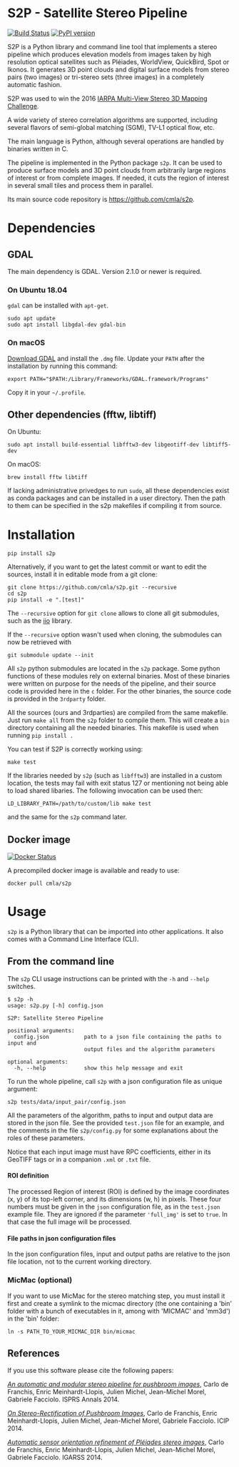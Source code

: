 # S2P - Satellite Stereo Pipeline

[![Build Status](https://travis-ci.com/cmla/s2p.svg?branch=master)](https://travis-ci.com/cmla/s2p)
[![PyPI version](https://img.shields.io/pypi/v/s2p)](https://pypi.org/project/s2p)

S2P is a Python library and command line tool that implements a stereo
pipeline which produces elevation models from images taken by high resolution
optical satellites such as Pléiades, WorldView, QuickBird, Spot or Ikonos. It
generates 3D point clouds and digital surface models from stereo pairs (two
images) or tri-stereo sets (three images) in a completely automatic fashion.

S2P was used to win the 2016 [IARPA Multi-View Stereo 3D Mapping Challenge](https://www.iarpa.gov/challenges/3dchallenge.html).

A wide variety of stereo correlation algorithms are supported, including several
flavors of semi-global matching (SGM), TV-L1 optical flow, etc.

The main language is Python, although several operations are handled by
binaries written in C.

The pipeline is implemented in the Python package `s2p`. It can be used
to produce surface models and 3D point clouds from arbitrarily large regions
of interest or from complete images. If needed, it cuts the region of interest
in several small tiles and process them in parallel.

Its main source code repository is https://github.com/cmla/s2p.


# Dependencies

## GDAL
The main dependency is GDAL. Version 2.1.0 or newer is required.

### On Ubuntu 18.04
`gdal` can be installed with `apt-get`.

    sudo apt update
    sudo apt install libgdal-dev gdal-bin

### On macOS
[Download GDAL](http://www.kyngchaos.com/files/software/frameworks/GDAL_Complete-2.4.dmg)
and install the `.dmg` file. Update your `PATH` after the installation by
running this command:

    export PATH="$PATH:/Library/Frameworks/GDAL.framework/Programs"

Copy it in your `~/.profile`.

## Other dependencies (fftw, libtiff)

On Ubuntu:

    sudo apt install build-essential libfftw3-dev libgeotiff-dev libtiff5-dev

On macOS:

    brew install fftw libtiff

If lacking administrative privedges to run `sudo`, all these dependencies exist as conda 
packages and can be installed in a user directory. Then the path to them can be specified
in the s2p makefiles if compiling it from source. 

# Installation

    pip install s2p

Alternatively, if you want to get the latest commit or want to edit the
sources, install it in editable mode from a git clone:

    git clone https://github.com/cmla/s2p.git --recursive
    cd s2p
    pip install -e ".[test]"

The `--recursive` option for `git clone` allows to clone all git submodules, such
as the [iio](https://github.com/mnhrdt/iio) library.

If the `--recursive` option wasn't used when cloning, the submodules can now be
retrieved with

    git submodule update --init

All `s2p` python submodules are located in the `s2p` package. Some python
functions of these modules rely on external binaries. Most of these binaries
were written on purpose for the needs of the pipeline, and their source code is
provided here in the `c` folder. For the other binaries, the source code is
provided in the `3rdparty` folder.

All the sources (ours and 3rdparties) are compiled from the same makefile. Just
run `make all` from the `s2p` folder to compile them. This will create a `bin`
directory containing all the needed binaries. This makefile is used when
running `pip install .`

You can test if S2P is correctly working using:

    make test

If the libraries needed by `s2p` (such as `libfftw3`) are installed in a custom 
location, the tests may fail with exit status 127 or mentioning not being able to load 
shared libaries. The following invocation can be used then:

    LD_LIBRARY_PATH=/path/to/custom/lib make test

and the same for the `s2p` command later.

## Docker image
[![Docker Status](http://dockeri.co/image/cmla/s2p)](https://hub.docker.com/r/cmla/s2p/)

A precompiled docker image is available and ready to use:

    docker pull cmla/s2p


# Usage

`s2p` is a Python library that can be imported into other applications. It also
comes with a Command Line Interface (CLI).

## From the command line

The `s2p` CLI usage instructions can be printed with the `-h` and `--help` switches.

    $ s2p -h
    usage: s2p.py [-h] config.json

    S2P: Satellite Stereo Pipeline

    positional arguments:
      config.json           path to a json file containing the paths to input and
                            output files and the algorithm parameters

    optional arguments:
      -h, --help            show this help message and exit

To run the whole pipeline, call `s2p` with a json configuration file as unique argument:

    s2p tests/data/input_pair/config.json

All the parameters of the algorithm, paths to input and output data are stored
in the json file. See the provided `test.json` file for an example, and the
comments in the file `s2p/config.py` for some explanations about the roles
of these parameters.

Notice that each input image must have RPC coefficients, either in its GeoTIFF
tags or in a companion `.xml` or `.txt` file.

#### ROI definition

The processed Region of interest (ROI) is defined by the image coordinates (x,
y) of its top-left corner, and its dimensions (w, h) in pixels. These four
numbers must be given in the `json` configuration file, as in the `test.json`
example file. They are ignored if the parameter `'full_img'` is set to `true`.
In that case the full image will be processed.

#### File paths in json configuration files

In the json configuration files, input and output paths are relative to the json
file location, not to the current working directory.


### MicMac (optional)

If you want to use MicMac for the stereo matching step, you must install it
first and create a symlink to the micmac directory (the one containing a 'bin'
folder with a bunch of executables in it, among with 'MICMAC' and 'mm3d') in
the 'bin' folder:

    ln -s PATH_TO_YOUR_MICMAC_DIR bin/micmac


## References

If you use this software please cite the following papers:

[*An automatic and modular stereo pipeline for pushbroom
images*](http://dx.doi.org/10.5194/isprsannals-II-3-49-2014), Carlo de
Franchis, Enric Meinhardt-Llopis, Julien Michel, Jean-Michel Morel, Gabriele
Facciolo. ISPRS Annals 2014.

[*On Stereo-Rectification of Pushbroom
Images*](http://dx.doi.org/10.1109/ICIP.2014.7026102), Carlo de Franchis, Enric
Meinhardt-Llopis, Julien Michel, Jean-Michel Morel, Gabriele Facciolo.  ICIP
2014.

[*Automatic sensor orientation refinement of Pléiades stereo
images*](http://dx.doi.org/10.1109/IGARSS.2014.6946762), Carlo de Franchis,
Enric Meinhardt-Llopis, Julien Michel, Jean-Michel Morel, Gabriele Facciolo.
IGARSS 2014.
